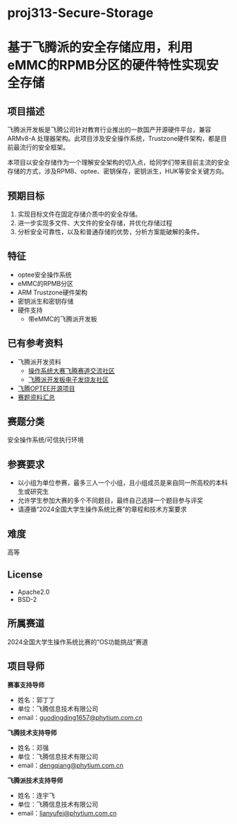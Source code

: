 # proj313-Secure-Storage
# 基于飞腾派的安全存储应用，利用eMMC的RPMB分区的硬件特性实现安全存储

## 项目描述

飞腾派开发板是飞腾公司针对教育行业推出的一款国产开源硬件平台，兼容 ARMv8-A 处理器架构。此项目涉及安全操作系统，Trustzone硬件架构，都是目前最流行的安全框架。

本项目以安全存储作为一个理解安全架构的切入点，给同学们带来目前主流的安全存储的方式，涉及RPMB、optee、密钥保存，密钥派生，HUK等安全关键方向。

## 预期目标

1. 实现目标文件在固定存储介质中的安全存储。
2. 进一步实现多文件、大文件的安全存储，并优化存储过程
3. 分析安全可靠性，以及和普通存储的优势，分析方案能破解的条件。

## 特征

- optee安全操作系统
- eMMC的RPMB分区
- ARM Trustzone硬件架构
- 密钥派生和密钥存储
- 硬件支持
	- 带eMMC的飞腾派开发板

## 已有参考资料

-  飞腾派开发资料
	-  [操作系统大赛飞腾赛道交流社区](https://edu.phytium.com.cn/group/10)
	- [飞腾派开发板电子发烧友社区](https://bbs.elecfans.com/group_1708)
- [飞腾OPTEE开源项目](https://gitee.com/phytium_embedded/phytium-embedded-docs/blob/master/optee)
- [赛题资料汇总](https://edu.phytium.com.cn/group/10/thread/21579)
## 赛题分类
安全操作系统/可信执行环境

## 参赛要求

- 以小组为单位参赛，最多三人一个小组，且小组成员是来自同一所高校的本科生或研究生
- 允许学生参加大赛的多个不同题目，最终自己选择一个题目参与评奖
- 请遵循“2024全国大学生操作系统比赛”的章程和技术方案要求

## 难度

高等

## License

- Apache2.0
- BSD-2

## 所属赛道

2024全国大学生操作系统比赛的“OS功能挑战”赛道

## 项目导师

**赛事支持导师**

- 姓名：郭丁丁
- 单位：飞腾信息技术有限公司
- email：[guodingding1657@phytium.com.cn](mailto:guodingding1657@phytium.com.cn)

**飞腾技术支持导师**
  
- 姓名：邓强
- 单位：飞腾信息技术有限公司
- email：[dengqiang@phytium.com.cn](mailto:dengqiang@phytium.com.cn)

**飞腾派技术支持导师**
  
- 姓名：连宇飞
- 单位：飞腾信息技术有限公司
- email：[lianyufei@phytium.com.cn](mailto:lianyufei@phytium.com.cn)
